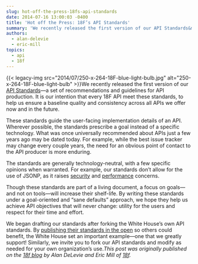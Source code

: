 ```yaml
---
slug: hot-off-the-press-18fs-api-standards
date: 2014-07-16 13:00:03 -0400
title: 'Hot off the Press: 18F’s API Standards'
summary: 'We recently released the first version of our API Standards&mdash;a set of recommendations and guidelines for API production. It is our intention that every 18F API meet these standards, to help us ensure a baseline quality and consistency across all APIs we offer now and in the future. These standards guide'
authors:
  - alan-delevie
  - eric-mill
topics:
  - api
  - 18f
---
```


{{< legacy-img src="2014/07/250-x-264-18F-blue-light-bulb.jpg" alt="250-x-264-18F-blue-light-bulb" >}}We recently released the first version of our [API Standards](https://github.com/18F/api-standards)—a set of recommendations and guidelines for API production. It is our intention that every 18F API meet these standards, to help us ensure a baseline quality and consistency across all APIs we offer now and in the future.

These standards guide the user-facing implementation details of an API. Wherever possible, the standards prescribe a goal instead of a specific technology. What was once universally recommended about APIs just a few years ago may be dated today. For example, while the best issue tracker may change every couple years, the need for an obvious point of contact to the API producer is more enduring.

The standards are generally technology-neutral, with a few specific opinions when warranted. For example, our standards don’t allow for the use of JSONP, as it raises [security](https://en.wikipedia.org/wiki/JSONP#Security_concerns) and [performance](https://gist.github.com/tmcw/6244497#practical-concerns) concerns.

Though these standards are part of a living document, a focus on goals—and not on tools—will increase their shelf-life. By writing these standards under a goal-oriented and “sane defaults” approach, we hope they help us achieve API objectives that will never change: utility for the users and respect for their time and effort.

We began drafting our standards after forking the White House’s own API standards. By [publishing their standards in the open](https://github.com/WhiteHouse/api-standards) so others could benefit, the White House set an important example—one that we greatly support! Similarly, we invite you to fork our API standards and modify as needed for your own organization’s use._This post was originally published on the [18f blog](https://18f.gsa.gov/) by Alan DeLevie and Eric Mill of [18f](https://18f.gsa.gov/)._